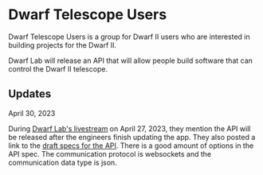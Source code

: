 # Dwarf Telescope Users

Dwarf Telescope Users is a group for Dwarf II users who are interested in building projects for the Dwarf II.

Dwarf Lab will release an API that will allow people build software that can control the Dwarf II telescope.

## Updates

April 30, 2023

During [Dwarf Lab's livestream](https://www.youtube.com/live/5VJQMcWNqiU?feature=share&t=2096) on April 27, 2023, they mention the API will be released after the engineers finish updating the app. They  also posted a link to the [draft specs for the API](https://uploads.gorgias.io/g5KDM28W3V69aByw/DWARF_II_API_V1.0-704a098a-9c08-4add-9c12-120a92f3eec5.pdf?fbclid=IwAR2lQTZ8CkEc1N2g83v-tN6Dc-Q0nDW2DFfM7Ek4GSaJf8pzv1AMpk3E0fk). There is a good amount of options in the API spec. The communication protocol is websockets and the communication data type is json.  
